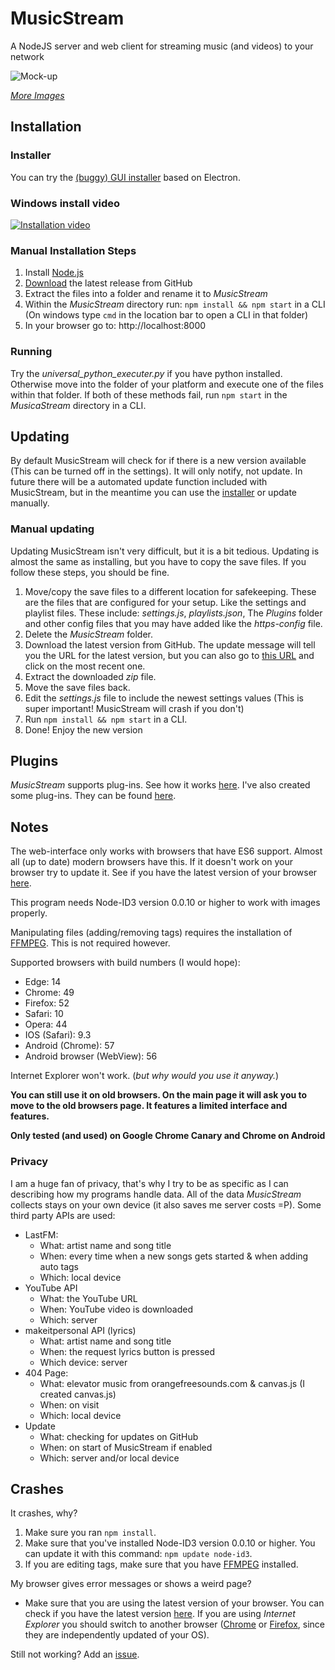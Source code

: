 # MusicStream
A NodeJS server and web client for streaming music (and videos) to your network

![Mock-up](https://testsite-vic.000webhostapp.com/Gallery/Assets/Mockup.png)

[*More Images*](http://testsite-vic.ml/Gallery/)

## Installation
### Installer

You can try the [(buggy) GUI installer](https://github.com/jantje19/MusicStream-Installer/) based on Electron.

### Windows install video

[![Installation video](https://i.ytimg.com/vi/Laqh05oIK4g/maxresdefault.jpg)](http://www.youtube.com/watch?v=UOG_lOcmQlo)

### Manual Installation Steps
1. Install [Node.js](https://nodejs.org/en/download/package-manager/)
2. [Download](https://github.com/jantje19/MusicStream/releases/latest/) the latest release from GitHub
3. Extract the files into a folder and rename it to *MusicStream*
4. Within the *MusicStream* directory run: `npm install && npm start` in a CLI (On windows type `cmd` in the location bar to open a CLI in that folder)
5. In your browser go to: http://localhost:8000

### Running
Try the *universal_python_executer.py* if you have python installed.
Otherwise move into the folder of your platform and execute one of the files within that folder.
If both of these methods fail, run `npm start` in the *MusicaStream* directory in a CLI.

## Updating
By default MusicStream will check for if there is a new version available (This can be turned off in the settings). It will only notify, not update.
In future there will be a automated update function included with MusicStream, but in the meantime you can use the [installer](https://github.com/jantje19/MusicStream-Installer/) or update manually.

### Manual updating
Updating MusicStream isn't very difficult, but it is a bit tedious.
Updating is almost the same as installing, but you have to copy the save files.
If you follow these steps, you should be fine.
1. Move/copy the save files to a different location for safekeeping. These are the files that are configured for your setup. Like the settings and playlist files. These include: *settings.js*, *playlists.json*, The *Plugins* folder and other config files that you may have added like the *https-config* file.
2. Delete the *MusicStream* folder.
3. Download the latest version from GitHub. The update message will tell you the URL for the latest version, but you can also go to [this URL](https://github.com/Jantje19/MusicStream/releases) and click on the most recent one.
4. Extract the downloaded *zip* file.
5. Move the save files back.
6. Edit the *settings.js* file to include the newest settings values (This is super important! MusicStream will crash if you don't)
7. Run `npm install && npm start` in a CLI.
8. Done! Enjoy the new version

## Plugins
*MusicStream* supports plug-ins. See how it works [here](https://github.com/jantje19/MusicStream-Plugins/).
I've also created some plug-ins. They can be found [here](https://github.com/Jantje19/MusicStream-Plugins/tree/master/MyPlugins).

## Notes
The web-interface only works with browsers that have ES6 support. Almost all (up to date) modern browsers have this. If it doesn't work on your browser try to update it. See if you have the latest version of your browser [here](https://updatemybrowser.org/).

This program needs Node-ID3 version 0.0.10 or higher to work with images properly.

Manipulating files (adding/removing tags) requires the installation of [FFMPEG](https://www.ffmpeg.org/download.html). This is not required however.

Supported browsers with build numbers (I would hope):
- Edge: 14
- Chrome: 49
- Firefox: 52
- Safari: 10
- Opera: 44
- IOS (Safari): 9.3
- Android (Chrome): 57
- Android browser (WebView): 56

Internet Explorer won't work. (*but why would you use it anyway.*)

**You can still use it on old browsers. On the main page it will ask you to move to the old browsers page. It features a limited interface and features.**

**Only tested (and used) on Google Chrome Canary and Chrome on Android**

### Privacy
I am a huge fan of privacy, that's why I try to be as specific as I can describing how my programs handle data. All of the data *MusicStream* collects stays on your own device (it also saves me server costs =P).
Some third party APIs are used:
- LastFM:
	- What: artist name and song title
	- When: every time when a new songs gets started & when adding auto tags
	- Which: local device
- YouTube API
	- What: the YouTube URL
	- When: YouTube video is downloaded
	- Which: server
- makeitpersonal API (lyrics)
	- What: artist name and song title
	- When: the request lyrics button is pressed
	- Which device: server
- 404 Page:
	- What: elevator music from orangefreesounds.com & canvas.js (I created canvas.js)
	- When: on visit
	- Which: local device
- Update
	- What: checking for updates on GitHub
	- When: on start of MusicStream if enabled
	- Which: server and/or local device

## Crashes

It crashes, why?

1. Make sure you ran `npm install`.
2. Make sure that you've installed Node-ID3 version 0.0.10 or higher. You can update it with this command: `npm update node-id3`.
3. If you are editing tags, make sure that you have [FFMPEG](https://www.ffmpeg.org/download.html) installed.

My browser gives error messages or shows a weird page?

- Make sure that you are using the latest version of your browser. You can check if you have the latest version [here](https://updatemybrowser.org/). If you are using *Internet Explorer* you should switch to another browser ([Chrome](https://www.google.com/chrome/browser) or [Firefox](https://www.mozilla.org/firefox/), since they are independently updated of your OS).

Still not working? Add an [issue](https://github.com/Jantje19/MusicStream/issues).